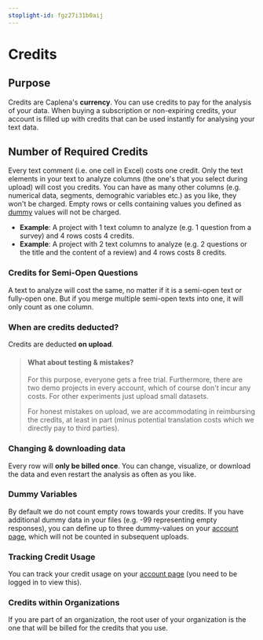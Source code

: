 ```yaml
---
stoplight-id: fgz27i31b0aij
---
```


# Credits

## Purpose 

Credits are Caplena's **currency**. You can use credits to pay for the analysis of your data. When buying a subscription or non-expiring credits, your account is filled up with credits that can be used instantly for analysing your text data.

## Number of Required Credits

Every text comment (i.e. one cell in Excel) costs one credit. Only the text elements in your text to analyze columns (the one's that you select during upload) will cost you credits. You can have as many other columns (e.g. numerical data, segments, demograhic variables etc.) as you like, they won't be charged. Empty rows or cells containing values you defined as [dummy](#Dummy-Variables) values will not be charged.

- **Example**: A project with 1 text column to analyze (e.g. 1 question from a survey) and 4 rows costs 4 credits.
- **Example**: A project with 2 text columns to analyze (e.g. 2 questions or the title and the content of a review) and 4 rows costs 8 credits.

### Credits for Semi-Open Questions

A text to analyze will cost the same, no matter if it is a semi-open text or fully-open one. But if you merge multiple semi-open texts into one, it will only count as one column.

### When are credits deducted?

Credits are deducted **on upload**.

<!-- theme: info -->

> #### What about testing & mistakes?
> For this purpose, everyone gets a free trial. Furthermore, there are two demo projects in every account, which of course don't incur any costs. For other experiments just upload small datasets.
>
> For honest mistakes on upload, we are accommodating in reimbursing the credits, at least in part (minus potential translation costs which we directly pay to third parties).

### Changing & downloading data

Every row will **only be billed once**. You can change, visualize, or  download the data and even restart the analysis as often as you like.

### Dummy Variables

By default we do not count empty rows towards your credits. If you have additional dummy data in your files (e.g. -99 representing empty responses), you can define up to three dummy-values on your [account page](https://caplena.com/app/account), which will not be counted in subsequent uploads.

### Tracking Credit Usage

You can track your credit usage on your [account page](https://caplena.com/app/account) (you need to be logged in to view this).

### Credits within Organizations

If you are part of an organization, the root user of your organization is the one that will be billed for the credits that you use.


